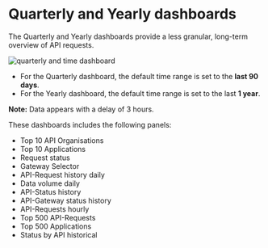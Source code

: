 # Quarterly and Yearly dashboards

The Quarterly and Yearly dashboards provide a less granular, long-term overview of API requests. 

![quarterly and time dashboard](/docs/monitoring/image/quarterly.gif)

- For the Quarterly dashboard, the default time range is set to the **last 90 days**.
- For the Yearly dashboard, the default time range is set to the last **1 year**.

**Note:** Data appears with a delay of 3 hours.

These dashboards includes the following panels:
- Top 10 API Organisations
- Top 10 Applications
- Request status
- Gateway Selector
- API-Request history daily
- Data volume daily
- API-Status history
- API-Gateway status history
- API-Requests hourly
- Top 500 API-Requests
- Top 500 Applications
- Status by API historical












